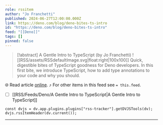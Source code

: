 ```yaml
---
role: rssitem
author: "Jo Franchetti"
published: 2024-06-27T12:00:00.000Z
link: https://deno.com/blog/deno-bites-ts-intro
id: "https://deno.com/blog/deno-bites-ts-intro"
feed: "[[Deno]]"
tags: []
pinned: false
---
```


> [!abstract] A Gentle Intro to TypeScript (by Jo Franchetti)
> ![[RSS/assets/RSSdefaultImage.svg|float:right|100x100]] Quick, digestible bites of TypeScript goodness for Deno developers. In this first bite, we introduce TypeScript, how to add type annotations to your code and why you should.

🌐 Read article [online](https://deno.com/blog/deno-bites-ts-intro). ⤴ For other items in this feed see `= this.feed`.

- [ ] [[RSS/Feeds/Deno/A Gentle Intro to TypeScript|A Gentle Intro to TypeScript]]

~~~dataviewjs
const dvjs = dv.app.plugins.plugins["rss-tracker"].getDVJSTools(dv);
dvjs.rssItemHeader(dv.current());
~~~

- - -
